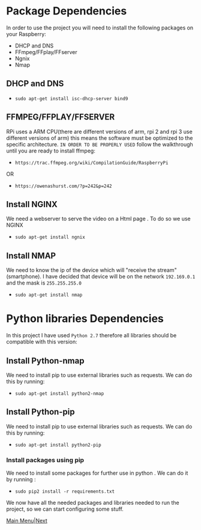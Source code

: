 # Package Dependencies

In order to use the project you will need to install the following packages on your Raspberry:

* DHCP and DNS
* FFmpeg/FFplay/FFserver
* Ngnix
* Nmap


## DHCP and DNS

 * `sudo apt-get install isc-dhcp-server bind9` 

## FFMPEG/FFPLAY/FFSERVER
RPi uses a ARM CPU(there are different versions of arm, rpi 2 and rpi 3 use different versions of arm) this means the software 
must be optimized to the specific architecture. 
`IN ORDER TO BE PROPERLY USED` follow the walkthrough until you are ready to install ffmpeg:


* `https://trac.ffmpeg.org/wiki/CompilationGuide/RaspberryPi`

OR

* `https://owenashurst.com/?p=242&p=242`

## Install NGINX 

We need a webserver to serve the video on a Html page . To do so we use NGINX 
 * `sudo apt-get install ngnix`

## Install NMAP
We need to know the ip of the device which will "receive the stream"(smartphone).
I have decided that device will be on the network `192.169.0.1` and the mask is `255.255.255.0`
 * `sudo apt-get install nmap`



# Python libraries Dependencies

In this project I have used `Python 2.7` therefore all libraries should be compatible with this version:

## Install Python-nmap
We need to install pip to use  external libraries such as requests. We can do this by running:
 * `sudo apt-get install python2-nmap`


## Install Python-pip

We need to install pip to use  external libraries such as requests. We can do this by running:
 * `sudo apt-get install python2-pip`


### Install packages using pip

We need to install some packages for further use in python . We can do it by running :

 * `sudo pip2 install -r requirements.txt`



We now have all the needed packages and libraries needed to run the project, so we can start configuring some stuff.

[Main Menu](../README.md)|[Next](../Rpi_Configs/README.md)

